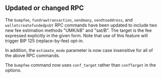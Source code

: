 Updated or changed RPC
----------------------

The `bumpfee`, `fundrawtransaction`, `sendmany`, `sendtoaddress`, and `walletcreatefundedpsbt`
RPC commands have been updated to include two new fee estimation methods "UMK/kB" and "sat/B".
The target is the fee expressed explicitly in the given form. Note that use of this feature
will trigger BIP 125 (replace-by-fee) opt-in.

In addition, the `estimate_mode` parameter is now case insensitive for all of the above RPC commands.

The `bumpfee` command now uses `conf_target` rather than `confTarget` in the options.
